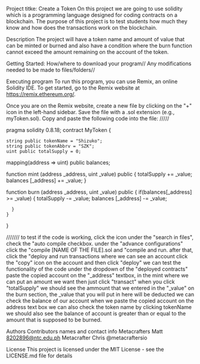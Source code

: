 Project titke: Create a Token
On this project we are going to use solidity which is a programming language designed for coding contracts on a blockchain. 
The purpose of this project is to test students how much they know and how does the transactions work on the blockchain. 

Description
The project will have a token name and amount of value that can be minted or burned and also have a condition where the burn 
function cannot exceed the amount remaining on the account of the token. 

Getting Started:
How/where to download your program//
Any modifications needed to be made to files/folders//

Executing program
To run this program, you can use Remix, an online Solidity IDE. To get started, go to the Remix website at https://remix.ethereum.org/.

Once you are on the Remix website, create a new file by clicking on the "+" icon in the left-hand sidebar. Save the file with a .sol extension (e.g., myToken.sol).
Copy and paste the following code into the file:
/////

pragma solidity 0.8.18;
contract MyToken {

    string public tokenName = "Shizuko";
    string public tokenAbbrv = "SZK";
    uint public totalSupply = 0;

mapping(address => uint) public balances;

function mint (address _address, uint _value) public {
    totalSupply += _value;
    balances [_address] += _value;
}

function burn (address _address, uint _value) public {
    if(balances[_address] >= _value) {
        totalSupply -= _value;
        balances [_address] -= _value;
    
      }
    }   
}

///////
to test if the code is working, click the icon under the "search in files", check the "auto compile checkbox.
under the "advance configurations" click the "compile [NAME OF THE FILE].sol and "compile and run.
after that, click the "deploy and run transactions where we can see an account
click the "copy" icon on the account and then click "deploy"
we can test the functionality of the code under the dropdown of the "deployed contracts" 
paste the copied account on the "_address" textbox, in the mint where we can put an amount we want then just click "transact"
when you click "totalSupply" we should see the ammount that we entered in the "_value"
on the burn section, the _value that you will put in here will be deducted
we can check the balance of our account when we paste the copied account on the address text box
we can also check the token name by clicking tokenName
we should also see the balance of account is greater than or equal to the amount that is supposed to be burned.

Authors
Contributors names and contact info
Metacrafters Matt
8202896@ntc.edu.ph
Metacrafter Chris
@metacraftersio

License
This project is licensed under the MIT License - see the LICENSE.md file for details
